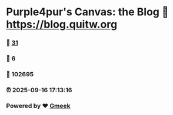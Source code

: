 # Purple4pur's Canvas: the Blog :link: https://blog.quitw.org 
### :page_facing_up: [31](https://blog.quitw.org/tag.html) 
### :speech_balloon: 6 
### :hibiscus: 102695 
### :alarm_clock: 2025-09-16 17:13:16 
### Powered by :heart: [Gmeek](https://github.com/Meekdai/Gmeek)
